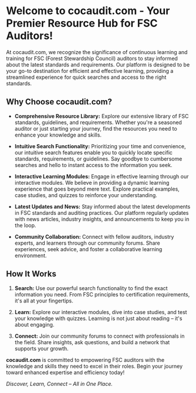 # Welcome to cocaudit.com - Your Premier Resource Hub for FSC Auditors!

At cocaudit.com, we recognize the significance of continuous learning and training for FSC (Forest Stewardship Council) auditors to stay informed about the latest standards and requirements. Our platform is designed to be your go-to destination for efficient and effective learning, providing a streamlined experience for quick searches and access to the right standards.

## Why Choose cocaudit.com?

- **Comprehensive Resource Library:** Explore our extensive library of FSC standards, guidelines, and requirements. Whether you're a seasoned auditor or just starting your journey, find the resources you need to enhance your knowledge and skills.

- **Intuitive Search Functionality:** Prioritizing your time and convenience, our intuitive search features enable you to quickly locate specific standards, requirements, or guidelines. Say goodbye to cumbersome searches and hello to instant access to the information you seek.

- **Interactive Learning Modules:** Engage in effective learning through our interactive modules. We believe in providing a dynamic learning experience that goes beyond mere text. Explore practical examples, case studies, and quizzes to reinforce your understanding.

- **Latest Updates and News:** Stay informed about the latest developments in FSC standards and auditing practices. Our platform regularly updates with news articles, industry insights, and announcements to keep you in the loop.

- **Community Collaboration:** Connect with fellow auditors, industry experts, and learners through our community forums. Share experiences, seek advice, and foster a collaborative learning environment.

## How It Works

1. **Search:** Use our powerful search functionality to find the exact information you need. From FSC principles to certification requirements, it's all at your fingertips.

2. **Learn:** Explore our interactive modules, dive into case studies, and test your knowledge with quizzes. Learning is not just about reading – it's about engaging.

3. **Connect:** Join our community forums to connect with professionals in the field. Share insights, ask questions, and build a network that supports your growth.

**cocaudit.com** is committed to empowering FSC auditors with the knowledge and skills they need to excel in their roles. Begin your journey toward enhanced expertise and efficiency today!

*Discover, Learn, Connect – All in One Place.*
